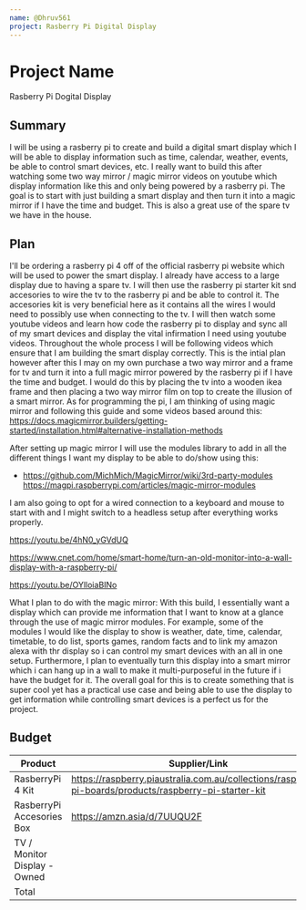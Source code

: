 ```yaml
---
name: @Dhruv561
project: Rasberry Pi Digital Display
---
```


# Project Name
Rasberry Pi Dogital Display

## Summary
I will be using a rasberry pi to create and build a digital smart display which I will be able to display information such as time, calendar, weather, events, be able to control smart devices, etc. I really want to build this after watching some two way mirror / magic mirror videos on youtube which display information like this and only being powered by a rasberry pi. The goal is to start with just building a smart display and then turn it into a magic mirror if I have the time and budget. This is also a great use of the spare tv we have in the house.


## Plan

I'll be ordering a rasberry pi 4 off of the official rasberry pi website which will be used to power the smart display. I already have access to a large display due to having a spare tv. I will then use the rasberry pi starter kit snd accesories to wire the tv to the rasberry pi and be able to control it. The accesories kit is very beneficial here as it contains all the wires I would need to possibly use when connecting to the tv. I will then watch some youtube videos and learn how code the rasberry pi to display and sync all of my smart devices and display the vital infirmation I need using youtube videos. Throughout the whole process I will be following videos which ensure that I am building the smart display correctly. This is the intial plan however after this I may on my own purchase a two way mirror and a frame for tv and turn it into a full magic mirror powered by the rasberry pi if I have the time and budget. I would do this by placing the tv into a wooden ikea frame and then placing a two way mirror film on top to create the illusion of a smart mirror. As for programming the pi, I am thinking of using magic mirror and following this guide and some videos based around this:
https://docs.magicmirror.builders/getting-started/installation.html#alternative-installation-methods

After setting up magic mirror I will use the modules library to add in all the different things I want my display to be able to do/show using this:

- https://github.com/MichMich/MagicMirror/wiki/3rd-party-modules
https://magpi.raspberrypi.com/articles/magic-mirror-modules

I am also going to opt for a wired connection to a keyboard and mouse to start with and I might switch to a headless setup after everything works properly.

https://youtu.be/4hN0_yGVdUQ

https://www.cnet.com/home/smart-home/turn-an-old-monitor-into-a-wall-display-with-a-raspberry-pi/

https://youtu.be/OYlloiaBINo

What I plan to do with the magic mirror:
With this build, I essentially want a display which can provide me information that I want to know at a glance through the use of magic mirror modules. For example, some of the modules I would like the display to show is weather, date, time, calendar, timetable, to do list, sports games, random facts and to link my amazon alexa with thr display so i can control my smart devices with an all in one setup. Furthermore, I plan to eventually turn this display into a smart mirror which i can hang up in a wall to make it multi-purposeful in the future if i have the budget for it. The overall goal for this is to create something that is super cool yet has a practical use case and being able to use the display to get information while controlling smart devices is a perfect us for the project.

## Budget

| Product         | Supplier/Link                         | Cost   |
| --------------- | ------------------------------------- | ------ |
| RasberryPi 4 Kit  | https://raspberry.piaustralia.com.au/collections/raspberry-pi-boards/products/raspberry-pi-starter-kit| $192 |
| RasberryPi Accesories Box | https://amzn.asia/d/7UUQU2F | $56    |
| TV / Monitor Display - Owned|                           | $0     |
| Total         |                                         | $248   |
